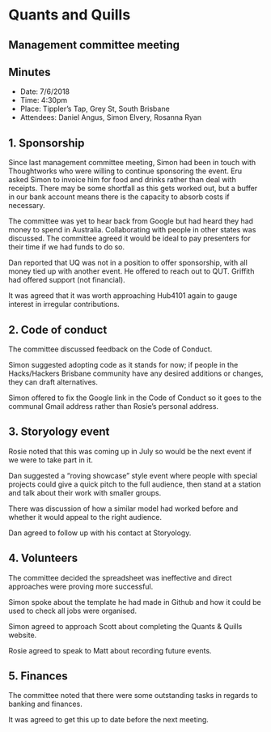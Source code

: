 # Quants and Quills

## Management committee meeting

## Minutes

* Date: 7/6/2018
* Time: 4:30pm
* Place: Tippler’s Tap, Grey St, South Brisbane
* Attendees: Daniel Angus, Simon Elvery, Rosanna Ryan

## 1. Sponsorship

Since last management committee meeting, Simon had been in touch with Thoughtworks who were willing to continue sponsoring the event. Eru asked Simon to invoice him for food and drinks rather than deal with receipts. There may be some shortfall as this gets worked out, but a buffer in our bank account means there is the capacity to absorb costs if necessary.

The committee was yet to hear back from Google but had heard they had money to spend in Australia. Collaborating with people in other states was discussed. The committee agreed it would be ideal to pay presenters for their time if we had funds to do so.

Dan reported that UQ was not in a position to offer sponsorship, with all money tied up with another event. He offered to reach out to QUT. Griffith had offered support (not financial).

It was agreed that it was worth approaching Hub4101 again to gauge interest in irregular contributions.

## 2. Code of conduct

The committee discussed feedback on the Code of Conduct.

Simon suggested adopting code as it stands for now; if people in the Hacks/Hackers Brisbane community have any desired additions or changes, they can draft alternatives.

Simon offered to fix the Google link in the Code of Conduct so it goes to the communal Gmail address rather than Rosie’s personal address.

## 3. Storyology event

Rosie noted that this was coming up in July so would be the next event if we were to take part in it.

Dan suggested a “roving showcase” style event where people with special projects could give a quick pitch to the full audience, then stand at a station and talk about their work with smaller groups.

There was discussion of how a similar model had worked before and whether it would appeal to the right audience.

Dan agreed to follow up with his contact at Storyology.

## 4. Volunteers

The committee decided the spreadsheet was ineffective and direct approaches were proving more successful.

Simon spoke about the template he had made in Github and how it could be used to check all jobs were organised.

Simon agreed to approach Scott about completing the Quants & Quills website.

Rosie agreed to speak to Matt about recording future events.

## 5. Finances

The committee noted that there were some outstanding tasks in regards to banking and finances.

It was agreed to get this up to date before the next meeting.
